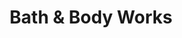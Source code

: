 ---
title: "Bath & Body Works"
url: /chicago/bath-and-body-works-west-fullerton-avenue/
shop: beauty
---